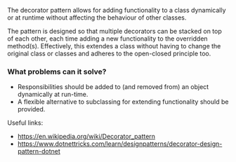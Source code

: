 The decorator pattern allows for adding functionality to a class dynamically or at runtime without affecting the behaviour of other classes.

The pattern is designed so that multiple decorators can be stacked on top of each other, each time adding a new functionality to the overridden method(s).
Effectively, this extendes a class without having to change the original class or classes and adheres to the open-closed principle too.

### What problems can it solve?
- Responsibilities should be added to (and removed from) an object dynamically at run-time.
- A flexible alternative to subclassing for extending functionality should be provided.

Useful links:
- https://en.wikipedia.org/wiki/Decorator_pattern
- https://www.dotnettricks.com/learn/designpatterns/decorator-design-pattern-dotnet